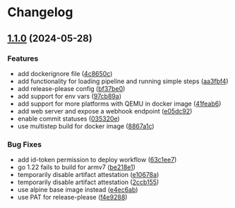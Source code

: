 # Changelog

## [1.1.0](https://github.com/olunusib/go-ci/compare/v1.0.0...v1.1.0) (2024-05-28)


### Features

* add dockerignore file ([4c8650c](https://github.com/olunusib/go-ci/commit/4c8650c4c432a18480fdb199d048fcbb7b9ba7ef))
* add functionality for loading pipeline and running simple steps ([aa3fbf4](https://github.com/olunusib/go-ci/commit/aa3fbf47fb2831532652f9695715807cc8a38750))
* add release-please config ([bf37be0](https://github.com/olunusib/go-ci/commit/bf37be05c66d4d2393a5d38fdd9ab6c0d19d42e4))
* add support for env vars ([97cb89a](https://github.com/olunusib/go-ci/commit/97cb89acb434073c893c4d6e776669ef945308bb))
* add support for more platforms with QEMU in docker image ([41feab6](https://github.com/olunusib/go-ci/commit/41feab60108814575b18056567df6a2c0b2ae1c2))
* add web server and expose a webhook endpoint ([e05dc92](https://github.com/olunusib/go-ci/commit/e05dc9269ebfd0bf3e944e3ae1722d5e5139915a))
* enable commit statuses ([035320e](https://github.com/olunusib/go-ci/commit/035320ef90251dbd307631d61c42dc3dfc523a4c))
* use multistep build for docker image ([8867a1c](https://github.com/olunusib/go-ci/commit/8867a1c16dd94a0b14441cecd38f893717c10813))


### Bug Fixes

* add id-token permission to deploy workflow ([63c1ee7](https://github.com/olunusib/go-ci/commit/63c1ee76e2756d62cfb99350159ffa7349756f09))
* go 1.22 fails to build for armv7 ([be218e1](https://github.com/olunusib/go-ci/commit/be218e179377095e02b7a8e478b11bf35d721c41))
* temporarily disable artifact attestation ([e10678a](https://github.com/olunusib/go-ci/commit/e10678a1c7a474ad603901f2834045ca802c0455))
* temporarily disable artifact attestation ([2ccb155](https://github.com/olunusib/go-ci/commit/2ccb15520b76dcc0943e376601048108a0ddf844))
* use alpine base image instead ([e4ec6ab](https://github.com/olunusib/go-ci/commit/e4ec6ab7bc0e53a4f4dbec1665813ccef74a82fb))
* use PAT for release-please ([f4e9288](https://github.com/olunusib/go-ci/commit/f4e9288acff526afa3d512b8aadae3f1f81cb096))
